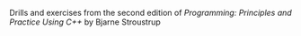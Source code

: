Drills and exercises from the second edition of _Programming: Principles and Practice Using C++_ by Bjarne Stroustrup
